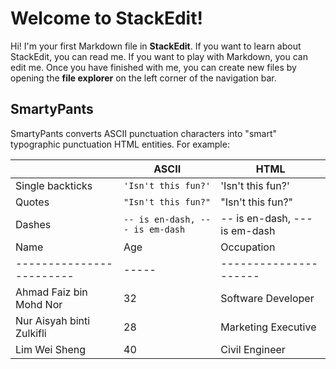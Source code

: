 # Welcome to StackEdit!

Hi! I'm your first Markdown file in **StackEdit**. If you want to learn about StackEdit, you can read me. If you want to play with Markdown, you can edit me. Once you have finished with me, you can create new files by opening the **file explorer** on the left corner of the navigation bar.
## SmartyPants

SmartyPants converts ASCII punctuation characters into "smart" typographic punctuation HTML entities. For example:

|                |ASCII                          |HTML                         |
|----------------|-------------------------------|-----------------------------|
|Single backticks|`'Isn't this fun?'`            |'Isn't this fun?'            |
|Quotes          |`"Isn't this fun?"`            |"Isn't this fun?"            |
|Dashes          |`-- is en-dash, --- is em-dash`|-- is en-dash, --- is em-dash|
| Name                   | Age | Occupation          | Salary       | Address                                        |
|------------------------|-----|---------------------|--------------|------------------------------------------------|
| Ahmad Faiz bin Mohd Nor| 32  | Software Developer  | RM6,500/month| No. 12, Jalan Melati 4, Taman Impian Jaya, 43000 Kajang, Selangor |
| Nur Aisyah binti Zulkifli| 28 | Marketing Executive | RM4,200/month| Lot 7, Kampung Geliga Baru, 24000 Kemaman, Terengganu |
| Lim Wei Sheng          | 40  | Civil Engineer      | RM8,300/month| No. 85, Jalan Dato' Mohd Ali, 11400 George Town, Penang |
